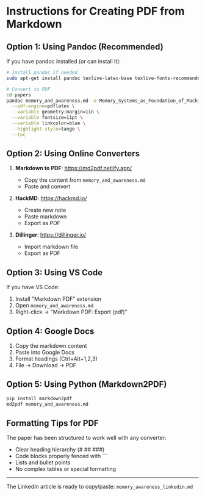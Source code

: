 # Instructions for Creating PDF from Markdown

## Option 1: Using Pandoc (Recommended)

If you have pandoc installed (or can install it):

```bash
# Install pandoc if needed
sudo apt-get install pandoc texlive-latex-base texlive-fonts-recommended

# Convert to PDF
cd papers
pandoc memory_and_awareness.md -o Memory_Systems_as_Foundation_of_Machine_Awareness.pdf \
  --pdf-engine=pdflatex \
  --variable geometry:margin=1in \
  --variable fontsize=11pt \
  --variable linkcolor=blue \
  --highlight-style=tango \
  --toc
```

## Option 2: Using Online Converters

1. **Markdown to PDF**: https://md2pdf.netlify.app/
   - Copy the content from `memory_and_awareness.md`
   - Paste and convert

2. **HackMD**: https://hackmd.io/
   - Create new note
   - Paste markdown
   - Export as PDF

3. **Dillinger**: https://dillinger.io/
   - Import markdown file
   - Export as PDF

## Option 3: Using VS Code

If you have VS Code:
1. Install "Markdown PDF" extension
2. Open `memory_and_awareness.md`
3. Right-click → "Markdown PDF: Export (pdf)"

## Option 4: Google Docs

1. Copy the markdown content
2. Paste into Google Docs
3. Format headings (Ctrl+Alt+1,2,3)
4. File → Download → PDF

## Option 5: Using Python (Markdown2PDF)

```bash
pip install markdown2pdf
md2pdf memory_and_awareness.md
```

## Formatting Tips for PDF

The paper has been structured to work well with any converter:
- Clear heading hierarchy (# ## ###)
- Code blocks properly fenced with ```
- Lists and bullet points
- No complex tables or special formatting

---

The LinkedIn article is ready to copy/paste: `memory_awareness_linkedin.md`